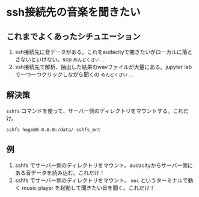 # ssh接続先の音楽を聞きたい

## これまでよくあったシチュエーション
1. ssh接続先に音データがある。これをaudacityで開きたいがローカルに落とさないといけない。scp `めんどくさい` ...
1. ssh接続先で解析、抽出した結果のwavファイルが大量にある。jupyter lab で一つ一つクリックしながら聞くの `めんどくさい` ...


## 解決策
`sshfs` コマンドを使って、サーバー側のディレクトリをマウントする。これだけ。

```sshfs hoge@0.0.0.0:/data/ sshfs_mnt```

## 例
1. sshfs でサーバー側のディレクトリをマウント。audacityからサーバー側にある音データを読み込む。これだけ！
1. sshfs でサーバー側のディレクトリをマウント。 `moc` というターミナルで動く music player を起動して聞きたい音を聞く。これだけ！

